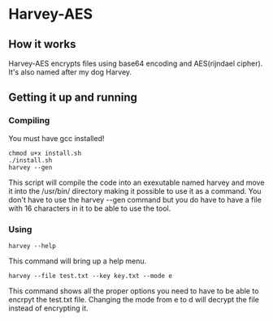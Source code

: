 # Harvey-AES
## How it works
Harvey-AES encrypts files using base64 encoding and AES(rijndael cipher). It's also named after my dog Harvey.

## Getting it up and running
### Compiling
You must have gcc installed!
```
chmod u+x install.sh
./install.sh
harvey --gen
```
This script will compile the code into an exexutable named harvey and move it into the /usr/bin/ directory making it possible to use it as a command. You don't have to use the harvey --gen command but you do have to have a file with 16 characters in it to be able to use the tool.
### Using
```
harvey --help
```
This command will bring up a help menu.
```
harvey --file test.txt --key key.txt --mode e
```
This command shows all the proper options you need to have to be able to encrpyt the test.txt file. Changing the mode from e to d will decrypt the file instead of encrypting it.
